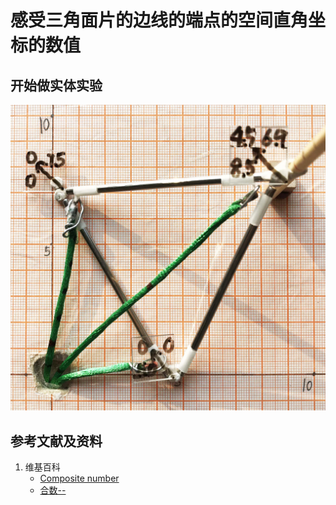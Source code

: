 # 感受三角面片的边线的端点的空间直角坐标的数值

## 开始做实体实验

![](/images/几何形体中点的空间直角坐标数值/感受三角面片的边线的端点的空间直角坐标的数值/1a1.jpg)

## 参考文献及资料

1. 维基百科
	- [Composite number]() 
	- [合数--]() 
